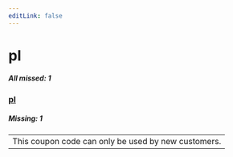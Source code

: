 ```yaml
---
editLink: false
---
```


# pl

##### All missed: 1


### [pl](https://github.com/Laravel-Lang/lang/blob/main/locales/pl/pl.json)

##### Missing: 1

<table >
<tr><td align="left" >
This coupon code can only be used by new customers.
</td>
</tr>

</table>


